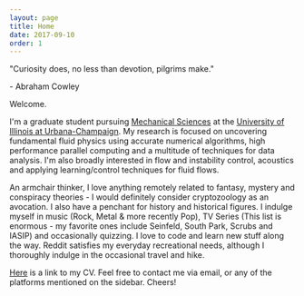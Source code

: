 ```yaml
---
layout: page
title: Home
date: 2017-09-10
order: 1
---
```


<p><span class="quote"> "Curiosity does, no less than devotion, pilgrims make."</span></p>
<span class="quote-author"> - Abraham Cowley</span>

Welcome. 

I'm a graduate student pursuing <a href="http://mechanical.illinois.edu/">Mechanical Sciences</a> at the <a href="http://illinois.edu/">University of Illinois at Urbana-Champaign</a>. My research is focused on uncovering fundamental fluid physics using accurate numerical algorithms, high performance parallel computing and a multitude of techniques for data analysis. I'm also broadly interested in flow and instability control, acoustics and applying learning/control techniques for fluid flows. 

An armchair thinker, I love anything remotely related to fantasy, mystery and conspiracy theories - I would definitely consider cryptozoology as an avocation. I also have a penchant for history and historical figures. I indulge myself in music (Rock, Metal & more recently Pop), TV Series (This list is enormous - my favorite ones include Seinfeld, South Park, Scrubs and IASIP) and occasionally quizzing. I love to code and learn new stuff along the way. Reddit satisfies my everyday recreational needs, although I thoroughly indulge in the occasional travel and hike.   

<a href="/cv.pdf">Here</a> is a link to my CV. Feel free to contact me via email, or any of the platforms mentioned on the sidebar. Cheers!

